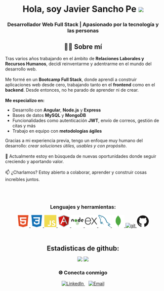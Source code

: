 <h1 align="center">Hola, soy Javier Sancho Pe <img src="https://media.giphy.com/media/hvRJCLFzcasrR4ia7z/giphy.gif" width="35"></h1>
<h3 align="center">Desarrollador Web Full Stack | Apasionado por la tecnología y las personas</h3>
<h2 align="center">👨‍💻 Sobre mí</h2>
<p >
  Tras varios años trabajando en el ámbito de <strong>Relaciones Laborales y Recursos Humanos</strong>, decidí reinventarme y adentrarme en el mundo del desarrollo web.<br><br>
  Me formé en un <strong>Bootcamp Full Stack</strong>, donde aprendí a construir aplicaciones web desde cero, trabajando tanto en el <strong>frontend</strong> como en el <strong>backend</strong>. Desde entonces, no he parado de aprender ni de crear.<br><br>
  <strong>Me especializo en:</strong><br>
  <ul>
  <li>Desarrollo con <strong>Angular</strong>, <strong>Node.js</strong> y <strong>Express</strong></li>
  <li>Bases de datos <strong>MySQL</strong> y <strong>MongoDB</strong></li>
  <li>Funcionalidades como autenticación <strong>JWT</strong>, envío de correos, gestión de citas y más</li>
  <li>Trabajo en equipo con <strong>metodologías ágiles</strong></li>
  </ul>
  Gracias a mi experiencia previa, tengo un enfoque muy humano del desarrollo: <em>crear soluciones útiles, usables y con propósito</em>.<br><br>
  🚀 Actualmente estoy en búsqueda de nuevas oportunidades donde seguir creciendo y aportando valor.<br><br>
  📫 ¿Charlamos? Estoy abierto a colaborar, aprender y construir cosas increíbles juntos.
</p>
<br></br>
<h3 align="center">Lenguajes y herramientas:</h3>
<p align="center">
  <a href="https://www.w3.org/html/" target="_blank">
    <img src="https://github.com/devicons/devicon/blob/master/icons/html5/html5-plain.svg" alt="html5" width="40" height="40"/>
  </a>
  <a href="https://www.w3schools.com/css/" target="_blank">
    <img src="https://github.com/devicons/devicon/blob/master/icons/css3/css3-plain.svg" alt="css3" width="40" height="40"/>
  </a>
  <a href="https://developer.mozilla.org/en-US/docs/Web/JavaScript" target="_blank">
    <img src="https://github.com/devicons/devicon/blob/master/icons/javascript/javascript-plain.svg" alt="javascript" width="40" height="40"/>
  </a>
  <a href="https://angular.io" target="_blank">
    <img src="https://github.com/devicons/devicon/blob/master/icons/angularjs/angularjs-original.svg" alt="angular" width="40" height="40"/>
  </a>
  <a href="https://nodejs.org" target="_blank">
    <img src="https://github.com/devicons/devicon/blob/master/icons/nodejs/nodejs-original-wordmark.svg" alt="nodejs" width="40" height="40"/>
  </a>
  <a href="https://expressjs.com/" target="_blank">
    <img src="https://github.com/devicons/devicon/blob/master/icons/express/express-original.svg" alt="express" width="40" height="40"/>
  </a>
  <a href="https://www.mysql.com/" target="_blank">
    <img src="https://github.com/devicons/devicon/blob/master/icons/mysql/mysql-original.svg" alt="mysql" width="40" height="40"/>
  </a>
  <a href="https://www.mongodb.com/" target="_blank">
    <img src="https://github.com/devicons/devicon/blob/master/icons/mongodb/mongodb-plain.svg" alt="mongodb" width="40" height="40"/>
  </a>
  <a href="https://git-scm.com/" target="_blank">
    <img src="https://www.vectorlogo.zone/logos/git-scm/git-scm-icon.svg" alt="git" width="40" height="40"/>
  </a>
  <a href="https://github.com/" target="_blank">
    <img src="https://github.com/devicons/devicon/blob/master/icons/github/github-original.svg" alt="github" width="40" height="40"/>
  </a>
</p>
<br></br>
<div align="center">
<h2 align="center" style="margin: 5px 10px;">Estadisticas de github:</h2> 

[![](https://github-readme-stats.vercel.app/api?username=JavierSP1997&show_icons=true&theme=tokyonight&hide_border=true&locale=en)](https://github.com/JavierSP1997)
[![](https://github-readme-streak-stats.herokuapp.com/?user=JavierSP1997&theme=material-palenight)](https://github.com/JavierSP1997)
</div>
<h3 align="center">🌐 Conecta conmigo</h3>

<p align="center">
  <a href="https://www.linkedin.com/in/javier-sancho-pe-9433ab21b/" target="_blank">
  <img src="https://cdn.jsdelivr.net/gh/devicons/devicon/icons/linkedin/linkedin-original.svg" alt="LinkedIn" width="40" height="40"/>
</a>
  &nbsp;&nbsp;
  <a href="mailto:sanchopej@gmail.com" target="_blank">
    <img src="https://cdn-icons-png.flaticon.com/512/732/732200.png" alt="Email" width="40" height="40"/>
  </a>
</p>
